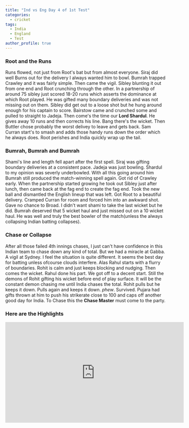 ```yaml
---
title: "Ind vs Eng Day 4 of 1st Test"
categories:
  - cricket
tags:
  - India
  - England
  - Test
author_profile: true
---
```


### Root and the Runs
Runs flowed, not just from Root's bat but from almost everyone. Siraj did well Burns out for the delivery I always wanted him to bowl. Bumrah trapped Crawley and it was fairly simple. Then came the vigil. Sibley blunting it out from one end and Root crunching through the other. In a partnership of around 75 sibley just scored 18-20 runs which asserts the dominance at which Root played. He was gifted many boundary deliveries and was not missing out on them. Sibley did get out to a loose shot but he hung around enough for his captain to score. Bairstow came and crunched some and pulled to straight to Jadeja. Then come's the time our **Lord Shardul**. He gives away 10 runs and then corrects his line. Bang there's the wicket. Then Buttler chose probably the worst delivey to leave and gets back. Sam Curran start's to smash and adds those handy runs down the order which he always does. Root perishes and India quickly wrap up the tail.

### Bumrah, Bumrah and Bumrah
Shami's line and length fell apart after the first spell. Siraj was gifting boundary deliveries at a consistent pace. Jadeja was just bowling. Shardul to my opinion was severly underbowled. With all this going around him Bumrah still produced the match-winning spell again. Got rid of Crawley early. When the partnership started growing he took out Sibley just after lunch, then came back at the fag end to create the fag end. Took the new ball and dismantled the English lineup that was left. Got Root to a beautiful delivery. Cramped Curran for room and forced him into an awkward shot. Gave no chance to Broad. I didn't want shami to take the last wicket but he did. Bumrah deserved that 5 wicket haul and just missed out on a 10 wicket haul. He was well and truly the best bowler of the match(unless the always collapsing Indian batting collapses).

### Chase or Collapse
After all those failed 4th innings chases, I just can't have confidence in this Indian team to chase down any kind of total. But we had a miracle at Gabba. A vigil at Sydney. I feel the situation is quite different. It seems the best day for batting unless ofcourse clouds interfere. Alas Rahul starts with a flurry of boundaries. Rohit is calm and just keeps blocking and nudging. Then comes the wicket. Rahul done his part. We got off to a decent start. Still the demons of Rohit gifting his wicket before end of play surface. It will be the constant demon chasing me until India chases the total. Rohit pulls but he keeps it down. Pulls again and keeps it down. *phew*. Survived. Pujara had gifts thrown at him to push his strikerate close to 100 and caps off another good day for India. To Chase this the **Chase Master** must come to the party. 

### Here are the Highlights
<iframe width="560" height="315" src="https://www.youtube-nocookie.com/embed/TEzul8_JgaI" title="YouTube video player" frameborder="0" allow="accelerometer; autoplay; clipboard-write; encrypted-media; gyroscope; picture-in-picture" allowfullscreen></iframe>